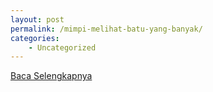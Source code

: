 ```yaml
---
layout: post
permalink: /mimpi-melihat-batu-yang-banyak/
categories:
    - Uncategorized
---
```


[Baca Selengkapnya](/02)